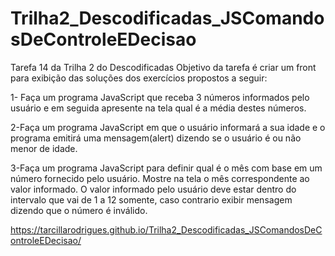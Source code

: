 # Trilha2_Descodificadas_JSComandosDeControleEDecisao
 Tarefa 14 da Trilha 2 do Descodificadas
Objetivo da tarefa é criar um front para exibição das soluções dos exercícios propostos a seguir:

   1- Faça um programa JavaScript que receba 3 números informados pelo usuário e em seguida apresente na tela qual é a média destes números. 

   2-Faça um programa JavaScript em que o usuário informará a sua idade e o programa emitirá uma mensagem(alert) dizendo se o usuário é ou não menor de idade. 

   3-Faça um programa JavaScript para definir qual é o mês com base em um número fornecido pelo usuário. Mostre na tela o mês correspondente ao valor informado. O valor informado pelo usuário deve estar dentro do intervalo que vai de 1 a 12 somente, caso contrario exibir mensagem dizendo que o número é inválido.


 https://tarcillarodrigues.github.io/Trilha2_Descodificadas_JSComandosDeControleEDecisao/
